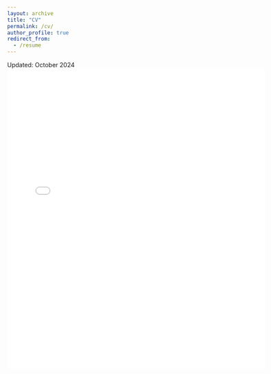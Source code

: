```yaml
---
layout: archive
title: "CV"
permalink: /cv/
author_profile: true
redirect_from:
  - /resume
---
```

Updated: October 2024
<embed src="{{ site.baseurl }}/files/CV_Dain Yoo (October).pdf" width="600" height="700" type='application/pdf'>
